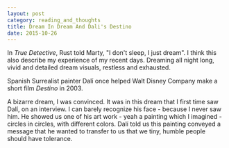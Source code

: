 ```yaml
---
layout: post
category: reading_and_thoughts
title: Dream In Dream And Dali's Destino
date: 2015-10-26
---
```


In *True Detective*, Rust told Marty, "I don't sleep, I just dream". I think this also describe my experience of my recent days. Dreaming all night long, vivid and detailed dream visuals, restless and exhausted.

Spanish Surrealist painter Dalí once helped Walt Disney Company make a short film *Destino* in 2003.

A bizarre dream, I was convinced. It was in this dream that I first time saw Dalí, on an interview. I can barely recognize his face - because I never saw him. He showed us one of his art work - yeah a painting which I imagined - circles in circles, with different colors. Dalí told us this painting conveyed a message that he wanted to transfer to us that we tiny, humble people should have tolerance.
